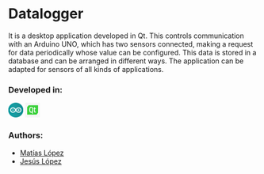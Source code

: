 # Datalogger

It is a desktop application developed in Qt. This controls communication with an Arduino UNO, which has two sensors connected, making a request 
for data periodically whose value can be configured. This data is stored in a database and can be arranged in different ways. The application can 
be adapted for sensors of all kinds of applications.

### Developed in:
<p>
<img width="30" height="30" src="https://raw.githubusercontent.com/jesu95/datalogger-qt-arduino/master/img/arduino.svg">
<img width="30" height="30" src="https://raw.githubusercontent.com/jesu95/datalogger-qt-arduino/master/img/qt-logo.jpg">
</p>

### Authors:

* [Matías López](https://github.com/matiflp/)
* [Jesús López](https://github.com/jesu95/)
